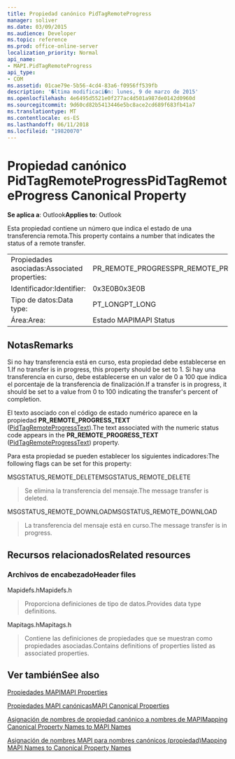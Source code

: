 ```yaml
---
title: Propiedad canónico PidTagRemoteProgress
manager: soliver
ms.date: 03/09/2015
ms.audience: Developer
ms.topic: reference
ms.prod: office-online-server
localization_priority: Normal
api_name:
- MAPI.PidTagRemoteProgress
api_type:
- COM
ms.assetid: 01cae79e-5b56-4cd4-83a6-f0956ff539fb
description: '�ltima modificaci�n: lunes, 9 de marzo de 2015'
ms.openlocfilehash: 4e6495d5521e0f277ac4d501a987de0142d0960d
ms.sourcegitcommit: 9d60cd82b5413446e5bc8ace2cd689f683fb41a7
ms.translationtype: MT
ms.contentlocale: es-ES
ms.lasthandoff: 06/11/2018
ms.locfileid: "19820070"
---
```

# <a name="pidtagremoteprogress-canonical-property"></a><span data-ttu-id="d606d-103">Propiedad canónico PidTagRemoteProgress</span><span class="sxs-lookup"><span data-stu-id="d606d-103">PidTagRemoteProgress Canonical Property</span></span>

  
  
<span data-ttu-id="d606d-104">**Se aplica a**: Outlook</span><span class="sxs-lookup"><span data-stu-id="d606d-104">**Applies to**: Outlook</span></span> 
  
<span data-ttu-id="d606d-105">Esta propiedad contiene un número que indica el estado de una transferencia remota.</span><span class="sxs-lookup"><span data-stu-id="d606d-105">This property contains a number that indicates the status of a remote transfer.</span></span>
  
|||
|:-----|:-----|
|<span data-ttu-id="d606d-106">Propiedades asociadas:</span><span class="sxs-lookup"><span data-stu-id="d606d-106">Associated properties:</span></span>  <br/> |<span data-ttu-id="d606d-107">PR_REMOTE_PROGRESS</span><span class="sxs-lookup"><span data-stu-id="d606d-107">PR_REMOTE_PROGRESS</span></span>  <br/> |
|<span data-ttu-id="d606d-108">Identificador:</span><span class="sxs-lookup"><span data-stu-id="d606d-108">Identifier:</span></span>  <br/> |<span data-ttu-id="d606d-109">0x3E0B</span><span class="sxs-lookup"><span data-stu-id="d606d-109">0x3E0B</span></span>  <br/> |
|<span data-ttu-id="d606d-110">Tipo de datos:</span><span class="sxs-lookup"><span data-stu-id="d606d-110">Data type:</span></span>  <br/> |<span data-ttu-id="d606d-111">PT_LONG</span><span class="sxs-lookup"><span data-stu-id="d606d-111">PT_LONG</span></span>  <br/> |
|<span data-ttu-id="d606d-112">Área:</span><span class="sxs-lookup"><span data-stu-id="d606d-112">Area:</span></span>  <br/> |<span data-ttu-id="d606d-113">Estado MAPI</span><span class="sxs-lookup"><span data-stu-id="d606d-113">MAPI Status</span></span>  <br/> |
   
## <a name="remarks"></a><span data-ttu-id="d606d-114">Notas</span><span class="sxs-lookup"><span data-stu-id="d606d-114">Remarks</span></span>

<span data-ttu-id="d606d-115">Si no hay transferencia está en curso, esta propiedad debe establecerse en 1.</span><span class="sxs-lookup"><span data-stu-id="d606d-115">If no transfer is in progress, this property should be set to 1.</span></span> <span data-ttu-id="d606d-116">Si hay una transferencia en curso, debe establecerse en un valor de 0 a 100 que indica el porcentaje de la transferencia de finalización.</span><span class="sxs-lookup"><span data-stu-id="d606d-116">If a transfer is in progress, it should be set to a value from 0 to 100 indicating the transfer's percent of completion.</span></span>
  
<span data-ttu-id="d606d-117">El texto asociado con el código de estado numérico aparece en la propiedad **PR_REMOTE_PROGRESS_TEXT** ([PidTagRemoteProgressText](pidtagremoteprogresstext-canonical-property.md)).</span><span class="sxs-lookup"><span data-stu-id="d606d-117">The text associated with the numeric status code appears in the **PR_REMOTE_PROGRESS_TEXT** ([PidTagRemoteProgressText](pidtagremoteprogresstext-canonical-property.md)) property.</span></span>
  
<span data-ttu-id="d606d-118">Para esta propiedad se pueden establecer los siguientes indicadores:</span><span class="sxs-lookup"><span data-stu-id="d606d-118">The following flags can be set for this property:</span></span>
  
<span data-ttu-id="d606d-119">MSGSTATUS_REMOTE_DELETE</span><span class="sxs-lookup"><span data-stu-id="d606d-119">MSGSTATUS_REMOTE_DELETE</span></span>
  
> <span data-ttu-id="d606d-120">Se elimina la transferencia del mensaje.</span><span class="sxs-lookup"><span data-stu-id="d606d-120">The message transfer is deleted.</span></span>
    
<span data-ttu-id="d606d-121">MSGSTATUS_REMOTE_DOWNLOAD</span><span class="sxs-lookup"><span data-stu-id="d606d-121">MSGSTATUS_REMOTE_DOWNLOAD</span></span>
  
> <span data-ttu-id="d606d-122">La transferencia del mensaje está en curso.</span><span class="sxs-lookup"><span data-stu-id="d606d-122">The message transfer is in progress.</span></span>
    
## <a name="related-resources"></a><span data-ttu-id="d606d-123">Recursos relacionados</span><span class="sxs-lookup"><span data-stu-id="d606d-123">Related resources</span></span>

### <a name="header-files"></a><span data-ttu-id="d606d-124">Archivos de encabezado</span><span class="sxs-lookup"><span data-stu-id="d606d-124">Header files</span></span>

<span data-ttu-id="d606d-125">Mapidefs.h</span><span class="sxs-lookup"><span data-stu-id="d606d-125">Mapidefs.h</span></span>
  
> <span data-ttu-id="d606d-126">Proporciona definiciones de tipo de datos.</span><span class="sxs-lookup"><span data-stu-id="d606d-126">Provides data type definitions.</span></span>
    
<span data-ttu-id="d606d-127">Mapitags.h</span><span class="sxs-lookup"><span data-stu-id="d606d-127">Mapitags.h</span></span>
  
> <span data-ttu-id="d606d-128">Contiene las definiciones de propiedades que se muestran como propiedades asociadas.</span><span class="sxs-lookup"><span data-stu-id="d606d-128">Contains definitions of properties listed as associated properties.</span></span>
    
## <a name="see-also"></a><span data-ttu-id="d606d-129">Ver también</span><span class="sxs-lookup"><span data-stu-id="d606d-129">See also</span></span>



[<span data-ttu-id="d606d-130">Propiedades MAPI</span><span class="sxs-lookup"><span data-stu-id="d606d-130">MAPI Properties</span></span>](mapi-properties.md)
  
[<span data-ttu-id="d606d-131">Propiedades MAPI canónicas</span><span class="sxs-lookup"><span data-stu-id="d606d-131">MAPI Canonical Properties</span></span>](mapi-canonical-properties.md)
  
[<span data-ttu-id="d606d-132">Asignación de nombres de propiedad canónico a nombres de MAPI</span><span class="sxs-lookup"><span data-stu-id="d606d-132">Mapping Canonical Property Names to MAPI Names</span></span>](mapping-canonical-property-names-to-mapi-names.md)
  
[<span data-ttu-id="d606d-133">Asignación de nombres MAPI para nombres canónicos (propiedad)</span><span class="sxs-lookup"><span data-stu-id="d606d-133">Mapping MAPI Names to Canonical Property Names</span></span>](mapping-mapi-names-to-canonical-property-names.md)

